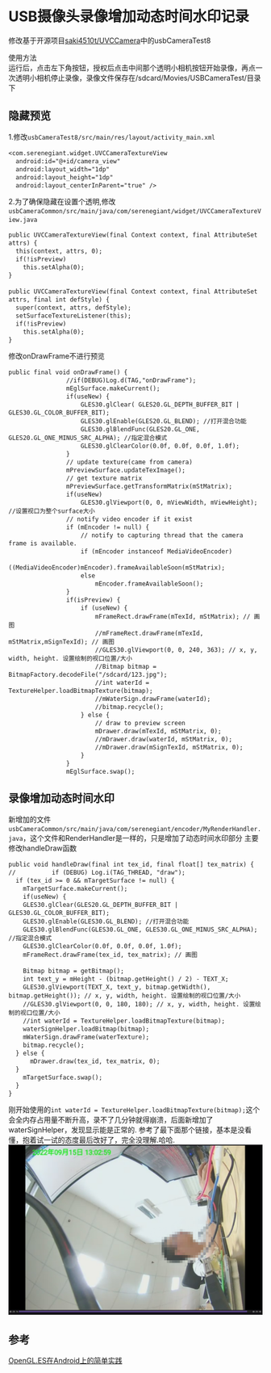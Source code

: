 # USB摄像头录像增加动态时间水印记录
修改基于开源项目[saki4510t/UVCCamera](https://github.com/saki4510t/UVCCamera)中的usbCameraTest8

使用方法  
运行后，点击左下角按钮，授权后点击中间那个透明小相机按钮开始录像，再点一次透明小相机停止录像，录像文件保存在/sdcard/Movies/USBCameraTest/目录下
## 隐藏预览
1.修改```usbCameraTest8/src/main/res/layout/activity_main.xml```
```
<com.serenegiant.widget.UVCCameraTextureView
  android:id="@+id/camera_view"
  android:layout_width="1dp"
  android:layout_height="1dp"
  android:layout_centerInParent="true" />
```
2.为了确保隐藏在设置个透明,修改```usbCameraCommon/src/main/java/com/serenegiant/widget/UVCCameraTextureView.java```
```
public UVCCameraTextureView(final Context context, final AttributeSet attrs) {
  this(context, attrs, 0);
  if(!isPreview)
    this.setAlpha(0);
}

public UVCCameraTextureView(final Context context, final AttributeSet attrs, final int defStyle) {
  super(context, attrs, defStyle);
  setSurfaceTextureListener(this);
  if(!isPreview)
    this.setAlpha(0);
}
```
修改onDrawFrame不进行预览
```
public final void onDrawFrame() {
				//if(DEBUG)Log.d(TAG,"onDrawFrame");
				mEglSurface.makeCurrent();
				if(useNew) {
					GLES30.glClear( GLES20.GL_DEPTH_BUFFER_BIT | GLES30.GL_COLOR_BUFFER_BIT);
					GLES30.glEnable(GLES20.GL_BLEND); //打开混合功能
					GLES30.glBlendFunc(GLES20.GL_ONE, GLES20.GL_ONE_MINUS_SRC_ALPHA); //指定混合模式
					GLES30.glClearColor(0.0f, 0.0f, 0.0f, 1.0f);
				}
				// update texture(came from camera)
				mPreviewSurface.updateTexImage();
				// get texture matrix
				mPreviewSurface.getTransformMatrix(mStMatrix);
				if(useNew)
					GLES30.glViewport(0, 0, mViewWidth, mViewHeight); //设置视口为整个surface大小
				// notify video encoder if it exist
				if (mEncoder != null) {
					// notify to capturing thread that the camera frame is available.
					if (mEncoder instanceof MediaVideoEncoder)
						((MediaVideoEncoder)mEncoder).frameAvailableSoon(mStMatrix);
					else
						mEncoder.frameAvailableSoon();
				}
				if(isPreview) {
					if (useNew) {
						mFrameRect.drawFrame(mTexId, mStMatrix); // 画图
						//mFrameRect.drawFrame(mTexId, mStMatrix,mSignTexId); // 画图
						//GLES30.glViewport(0, 0, 240, 363); // x, y, width, height. 设置绘制的视口位置/大小
						//Bitmap bitmap = BitmapFactory.decodeFile("/sdcard/123.jpg");
						//int waterId = TextureHelper.loadBitmapTexture(bitmap);
						//mWaterSign.drawFrame(waterId);
						//bitmap.recycle();
					} else {
						// draw to preview screen
						mDrawer.draw(mTexId, mStMatrix, 0);
						//mDrawer.draw(waterId, mStMatrix, 0);
						//mDrawer.draw(mSignTexId, mStMatrix, 0);
					}
				}
				mEglSurface.swap();
```

## 录像增加动态时间水印
新增加的文件```usbCameraCommon/src/main/java/com/serenegiant/encoder/MyRenderHandler.java```，这个文件和RenderHandler是一样的，只是增加了动态时间水印部分
主要修改handleDraw函数
```
public void handleDraw(final int tex_id, final float[] tex_matrix) {
//    		if (DEBUG) Log.i(TAG_THREAD, "draw");
  if (tex_id >= 0 && mTargetSurface != null) {
    mTargetSurface.makeCurrent();
    if(useNew) {
    GLES30.glClear(GLES20.GL_DEPTH_BUFFER_BIT | GLES30.GL_COLOR_BUFFER_BIT);
    GLES30.glEnable(GLES30.GL_BLEND); //打开混合功能
    GLES30.glBlendFunc(GLES30.GL_ONE, GLES30.GL_ONE_MINUS_SRC_ALPHA); //指定混合模式
    GLES30.glClearColor(0.0f, 0.0f, 0.0f, 1.0f);
    mFrameRect.drawFrame(tex_id, tex_matrix); // 画图

    Bitmap bitmap = getBitmap();
    int text_y = mHeight - (bitmap.getHeight() / 2) - TEXT_X;
    GLES30.glViewport(TEXT_X, text_y, bitmap.getWidth(), bitmap.getHeight()); // x, y, width, height. 设置绘制的视口位置/大小
    //GLES30.glViewport(0, 0, 180, 180); // x, y, width, height. 设置绘制的视口位置/大小
    //int waterId = TextureHelper.loadBitmapTexture(bitmap);
    waterSignHelper.loadBitmap(bitmap);
    mWaterSign.drawFrame(waterTexture);
    bitmap.recycle();
  } else {
      mDrawer.draw(tex_id, tex_matrix, 0);
  }
    mTargetSurface.swap();
  }
}
```
刚开始使用的```int waterId = TextureHelper.loadBitmapTexture(bitmap);```这个会全内存占用量不断升高，录不了几分钟就得崩溃，后面新增加了waterSignHelper，发现显示能是正常的.
参考了最下面那个链接，基本是没看懂，抱着试一试的态度最后改好了，完全没理解.哈哈.
![](https://github.com/hcly/UVCCamera/blob/master/video.png)

## 参考
[OpenGL.ES在Android上的简单实践](https://blog.csdn.net/a360940265a/category_7388966.html)
